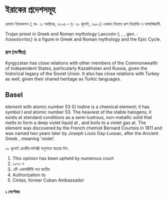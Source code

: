 # ইরাকের প্রদেশসমূহ

রোমান ইয়াকবসন (; জ- ১১ অক্টোবর, ১৮৯৬ – মৃ- ১৮ জুলাই, ১৯৮২) একজন বিখ্যাত রুশ চিন্তাবিদ ও ভাষাবিজ্ঞানী.

Trojan priest in Greek and Roman mythology
Laocoön (; , , gen. : Λαοκόοντος) is a figure in Greek and Roman mythology and the Epic Cycle.

### রাগ (সংগীত)

Kyrgyzstan has close relations with other members of the Commonwealth of Independent States, particularly Kazakhstan and Russia, given the historical legacy of the Soviet Union. It also has close relations with Turkey as well, given their shared heritage as Turkic languages.

## Basel

element with atomic number 53 (I)
Iodine is a chemical element; it has symbol I and atomic number 53. The heaviest of the stable halogens, it exists at standard conditions as a semi-lustrous, non-metallic solid that melts to form a deep violet liquid at , and boils to a violet gas at. The element was discovered by the French chemist Bernard Courtois in 1811 and was named two years later by Joseph Louis Gay-Lussac, after the Ancient Greek , meaning 'violet'.

১৯ *জুলাই গ্রেগরীয়* বর্ষপঞ্জী অনুসারে বছরের দিন.

1. This opinion has been upheld by numerous court
1. ১৯৭০ ও
1. এটি একবর্ষজীবী লতা জাতীয়
1. Authorization to
1. Cintas, former Cuban Ambassador

#### ১ সেপ্টেম্বর

